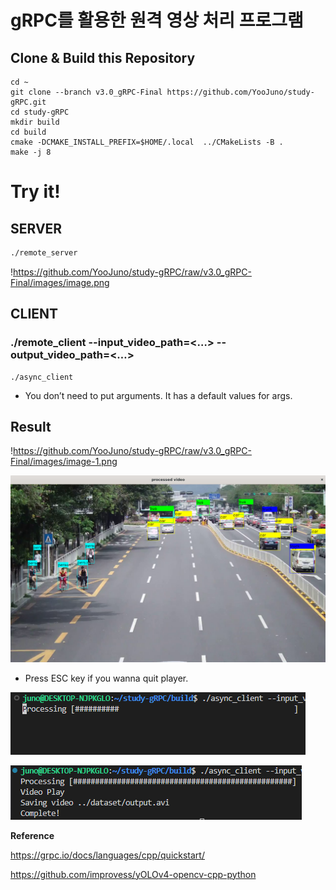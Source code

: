 # gRPC를 활용한 원격 영상 처리 프로그램

## **Clone & Build this Repository**

```
cd ~
git clone --branch v3.0_gRPC-Final https://github.com/YooJuno/study-gRPC.git
cd study-gRPC
mkdir build
cd build
cmake -DCMAKE_INSTALL_PREFIX=$HOME/.local  ../CMakeLists -B .
make -j 8
```

# **Try it!**

## **SERVER**

```bash
./remote_server
```

!https://github.com/YooJuno/study-gRPC/raw/v3.0_gRPC-Final/images/image.png

## **CLIENT**

### **./remote_client    --input_video_path=<…>     --output_video_path=<…>**

```
./async_client
```

- You don’t need to put arguments. It has a default values for args.

## Result

!https://github.com/YooJuno/study-gRPC/raw/v3.0_gRPC-Final/images/image-1.png

![image.png](images/image-1.png)
- Press ESC key if you wanna quit player.

![image.png](images/image-2.png)

![image.png](images/image-3.png)

**Reference**

https://grpc.io/docs/languages/cpp/quickstart/

https://github.com/improvess/yOLOv4-opencv-cpp-python